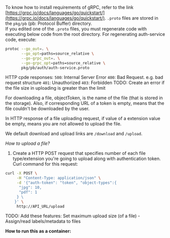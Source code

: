 To know how to install requirements of gRPC, refer to the link [https://grpc.io/docs/languages/go/quickstart/](https://grpc.io/docs/languages/go/quickstart/).
`.proto` files are stored in the `pkg/pb` (pb: Protocol Buffer) directory.  
If you edited one of the `.proto` files, you must regenerate code with executing below code from the root directory.
For regenerating auth-service code, execute:
```sh
protoc --go_out=. \
       --go_opt=paths=source_relative \
       --go-grpc_out=. \
       --go-grpc_opt=paths=source_relative \
       pkg/pb/auth/auth-service.proto
```

HTTP cpde responses:
`500`: Internal Server Error
`400`: Bad Request. e.g.  bad request structure
`401`: Unauthorized
`403`: Forbidden
TODO: Create an error if the file size in uploading is greater than the limit

For downloading a file, objectToken, is the name of the file (that is stored in the storage). Also, if corresponding URL of a token is empty, means that the file couldn't be downloaded by the user.

In HTTP response of a file uploading request, if value of
a extension value be empty, means you are not allowed to upload the file.

We default download and upload links are `/download` and `/upload`.

*How to upload a file?*
1) Create a HTTP POST request that specifies number of each file type/extension you're going to upload along with authentication token. Curl command for this request:
```sh
curl -X POST \
     -H "Content-Type: application/json" \
     -d '{"auth-token": "token", "object-types":{
      "jpg": 10,
      "pdf": 1
     } \
    }' \
     http://API_URL/upload
```

TODO: Add these features: Set maximum upload size (of a file) - Assign/read labels/metadata to files

**How to run this as a container:**
